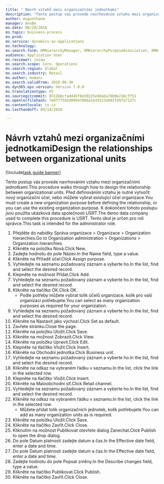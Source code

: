 ```yaml
--- 
title: " Návrh vztahů mezi organizačními jednotkami"
description: "Tento postup vás provede navrhováním vztahu mezi organizačními jednotkami."
author: mugunthanm
manager: AnnBe
ms.date: 08/29/2018
ms.topic: business-process
ms.prod: 
ms.service: dynamics-ax-applications
ms.technology: 
ms.search.form: OMHierarchyManager, OMHierarchyPurposeAssociation, OMHierarchySelection, HierarchyDesigner, OMNodeSelection,  HierarchyPublishAndCloseForm
audience: Application User
ms.reviewer: josaw
ms.search.scope: Core, Operations
ms.search.region: Global
ms.search.industry: Retail
ms.author: mumani
ms.search.validFrom: 2016-06-30
ms.dyn365.ops.version: Version 7.0.0
ms.translationtype: HT
ms.sourcegitcommit: 0312b8cfadd45f8e59225e9daba78b9e216cff51
ms.openlocfilehash: 7e0f775d2d0994708da1435523e0d1f497af127c
ms.contentlocale: cs-cz
ms.lasthandoff: 09/14/2018

---
```

# <a name="design-the-relationships-between-organizational-units"></a><span data-ttu-id="e7f9a-103"> Návrh vztahů mezi organizačními jednotkami</span><span class="sxs-lookup"><span data-stu-id="e7f9a-103">Design the relationships between organizational units</span></span>

[!include[task guide banner](../includes/task-guide-banner.md)]

<span data-ttu-id="e7f9a-104">Tento postup vás provede navrhováním vztahu mezi organizačními jednotkami.</span><span class="sxs-lookup"><span data-stu-id="e7f9a-104">This procedure walks through how to design the relationship between organizational units.</span></span> <span data-ttu-id="e7f9a-105">Před definováním vztahu je nutné vytvořit nový organizační účel, nebo můžete vybrat existující účel organizace.</span><span class="sxs-lookup"><span data-stu-id="e7f9a-105">You must create a new organization purpose before defining the relationship, or you can use the existing organization purpose.</span></span> <span data-ttu-id="e7f9a-106">K dokončení tohoto postupu jsou použita ukázková data společnosti USRT.</span><span class="sxs-lookup"><span data-stu-id="e7f9a-106">The demo data company used to complete this procedure is USRT.</span></span> <span data-ttu-id="e7f9a-107">Tento úkol je určen pro roli správce.</span><span class="sxs-lookup"><span data-stu-id="e7f9a-107">This task is intended for the administrator role.</span></span>

1. <span data-ttu-id="e7f9a-108">Přejděte do nabídky Správa organizace > Organizace > Organization hierarchies.</span><span class="sxs-lookup"><span data-stu-id="e7f9a-108">Go to Organization administration > Organizations > Organization hierarchies.</span></span>
2. <span data-ttu-id="e7f9a-109">Klikněte na položku Nová.</span><span class="sxs-lookup"><span data-stu-id="e7f9a-109">Click New.</span></span>
3. <span data-ttu-id="e7f9a-110">Zadejte hodnotu do pole Název.</span><span class="sxs-lookup"><span data-stu-id="e7f9a-110">In the Name field, type a value.</span></span>
4. <span data-ttu-id="e7f9a-111">Klikněte na Přiřadit účel.</span><span class="sxs-lookup"><span data-stu-id="e7f9a-111">Click Assign purpose.</span></span>
5. <span data-ttu-id="e7f9a-112">Vyhledejte na seznamu požadovaný záznam a vyberte ho.</span><span class="sxs-lookup"><span data-stu-id="e7f9a-112">In the list, find and select the desired record.</span></span>
6. <span data-ttu-id="e7f9a-113">Klepněte na možnost Přidat.</span><span class="sxs-lookup"><span data-stu-id="e7f9a-113">Click Add.</span></span>
7. <span data-ttu-id="e7f9a-114">Vyhledejte na seznamu požadovaný záznam a vyberte ho.</span><span class="sxs-lookup"><span data-stu-id="e7f9a-114">In the list, find and select the desired record.</span></span>
8. <span data-ttu-id="e7f9a-115">Klikněte na tlačítko OK.</span><span class="sxs-lookup"><span data-stu-id="e7f9a-115">Click OK.</span></span>
    * <span data-ttu-id="e7f9a-116">Podle potřeby můžete vybrat tolik účelů organizace, kolik pro vaši organizaci potřebujete.</span><span class="sxs-lookup"><span data-stu-id="e7f9a-116">You can select as many organization purposes as required for your organization.</span></span>  
9. <span data-ttu-id="e7f9a-117">Vyhledejte na seznamu požadovaný záznam a vyberte ho.</span><span class="sxs-lookup"><span data-stu-id="e7f9a-117">In the list, find and select the desired record.</span></span>
10. <span data-ttu-id="e7f9a-118">Klikněte na Nastavit jako výchozí.</span><span class="sxs-lookup"><span data-stu-id="e7f9a-118">Click Set as default.</span></span>
11. <span data-ttu-id="e7f9a-119">Zavřete stránku.</span><span class="sxs-lookup"><span data-stu-id="e7f9a-119">Close the page.</span></span>
12. <span data-ttu-id="e7f9a-120">Klikněte na položku Uložit.</span><span class="sxs-lookup"><span data-stu-id="e7f9a-120">Click Save.</span></span>
13. <span data-ttu-id="e7f9a-121">Klikněte na možnost Zobrazit.</span><span class="sxs-lookup"><span data-stu-id="e7f9a-121">Click View.</span></span>
14. <span data-ttu-id="e7f9a-122">Klikněte na položku Upravit.</span><span class="sxs-lookup"><span data-stu-id="e7f9a-122">Click Edit.</span></span>
15. <span data-ttu-id="e7f9a-123">Klepněte na tlačítko Vložit.</span><span class="sxs-lookup"><span data-stu-id="e7f9a-123">Click Insert.</span></span>
16. <span data-ttu-id="e7f9a-124">Klikněte na Obchodní jednotka.</span><span class="sxs-lookup"><span data-stu-id="e7f9a-124">Click Business unit.</span></span>
17. <span data-ttu-id="e7f9a-125">Vyhledejte na seznamu požadovaný záznam a vyberte ho.</span><span class="sxs-lookup"><span data-stu-id="e7f9a-125">In the list, find and select the desired record.</span></span>
18. <span data-ttu-id="e7f9a-126">Klikněte na odkaz na vybraném řádku v seznamu.</span><span class="sxs-lookup"><span data-stu-id="e7f9a-126">In the list, click the link in the selected row.</span></span>
19. <span data-ttu-id="e7f9a-127">Klepněte na tlačítko Vložit.</span><span class="sxs-lookup"><span data-stu-id="e7f9a-127">Click Insert.</span></span>
20. <span data-ttu-id="e7f9a-128">Klikněte na Maloobchodní síť.</span><span class="sxs-lookup"><span data-stu-id="e7f9a-128">Click Retail channel.</span></span>
21. <span data-ttu-id="e7f9a-129">Vyhledejte na seznamu požadovaný záznam a vyberte ho.</span><span class="sxs-lookup"><span data-stu-id="e7f9a-129">In the list, find and select the desired record.</span></span>
22. <span data-ttu-id="e7f9a-130">Klikněte na odkaz na vybraném řádku v seznamu.</span><span class="sxs-lookup"><span data-stu-id="e7f9a-130">In the list, click the link in the selected row.</span></span>
    * <span data-ttu-id="e7f9a-131">Můžete přidat tolik organizačních jednotek, kolik potřebujete.</span><span class="sxs-lookup"><span data-stu-id="e7f9a-131">You can add as many organization units as is required.</span></span>  
23. <span data-ttu-id="e7f9a-132">Klikněte na položku Uložit.</span><span class="sxs-lookup"><span data-stu-id="e7f9a-132">Click Save.</span></span>
24. <span data-ttu-id="e7f9a-133">Klikněte na tlačítko Zavřít.</span><span class="sxs-lookup"><span data-stu-id="e7f9a-133">Click Close.</span></span>
25. <span data-ttu-id="e7f9a-134">Kliknutím na možnost Publikovat otevřete dialog Zanechat.</span><span class="sxs-lookup"><span data-stu-id="e7f9a-134">Click Publish to open the drop dialog.</span></span>
26. <span data-ttu-id="e7f9a-135">Do pole Datum platnosti zadejte datum a čas.</span><span class="sxs-lookup"><span data-stu-id="e7f9a-135">In the Effective date field, enter a date and time.</span></span>
27. <span data-ttu-id="e7f9a-136">Do pole Datum platnosti zadejte datum a čas.</span><span class="sxs-lookup"><span data-stu-id="e7f9a-136">In the Effective date field, enter a date and time.</span></span>
28. <span data-ttu-id="e7f9a-137">Zadejte hodnotu do pole Popsat změny.</span><span class="sxs-lookup"><span data-stu-id="e7f9a-137">In the Describe changes field, type a value.</span></span>
29. <span data-ttu-id="e7f9a-138">Klikněte na tlačítko Publikovat.</span><span class="sxs-lookup"><span data-stu-id="e7f9a-138">Click Publish.</span></span>
30. <span data-ttu-id="e7f9a-139">Klikněte na tlačítko Zavřít.</span><span class="sxs-lookup"><span data-stu-id="e7f9a-139">Click Close.</span></span>


